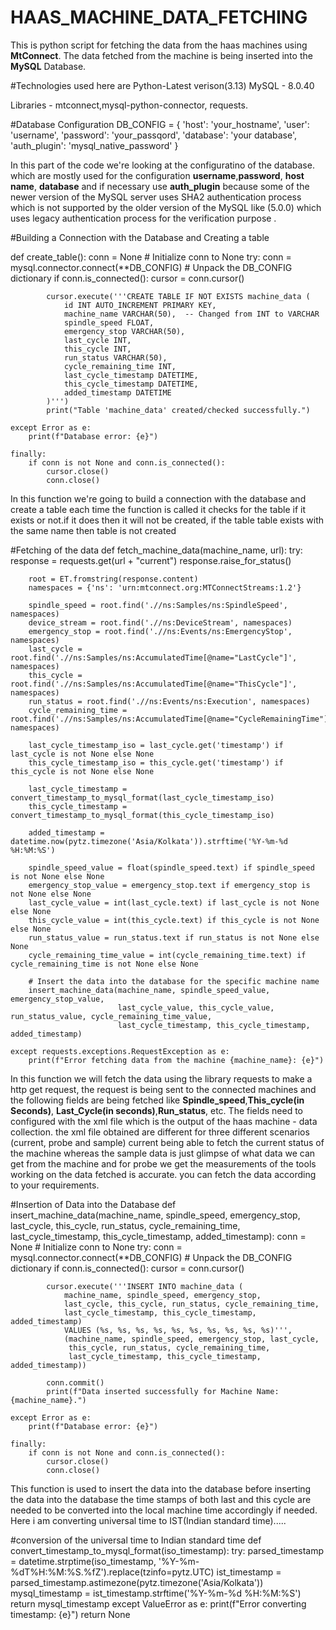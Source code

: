 # HAAS_MACHINE_DATA_FETCHING
This is python script for fetching the data from the haas machines using **MtConnect**. The data fetched from the machine is being inserted into the **MySQL**  Database.

#Technologies used here are
Python-Latest verison(3.13)
MySQL - 8.0.40 

Libraries - mtconnect,mysql-python-connector, requests.

#Database Configuration
DB_CONFIG = {
    'host': 'your_hostname',
    'user': 'username',
    'password': 'your_passqord',
    'database': 'your database',
    'auth_plugin': 'mysql_native_password'
}

In this part of the code we're looking at the configuratino of the database. which are mostly used for the configuration **username**,**password**, **host name**, **database** and if necessary use **auth_plugin** because some of the newer version of the MySQL server uses SHA2 authentication process which is not supported by the older version of the MySQL like (5.0.0) which uses legacy authentication process for the verification purpose .

#Building a Connection with the Database and Creating a table 

def create_table():
    conn = None  # Initialize conn to None
    try:
        conn = mysql.connector.connect(**DB_CONFIG)  # Unpack the DB_CONFIG dictionary
        if conn.is_connected():
            cursor = conn.cursor()

            cursor.execute('''CREATE TABLE IF NOT EXISTS machine_data (
                id INT AUTO_INCREMENT PRIMARY KEY,
                machine_name VARCHAR(50),  -- Changed from INT to VARCHAR
                spindle_speed FLOAT, 
                emergency_stop VARCHAR(50), 
                last_cycle INT, 
                this_cycle INT, 
                run_status VARCHAR(50), 
                cycle_remaining_time INT, 
                last_cycle_timestamp DATETIME, 
                this_cycle_timestamp DATETIME, 
                added_timestamp DATETIME
            )''')
            print("Table 'machine_data' created/checked successfully.")

    except Error as e:
        print(f"Database error: {e}")

    finally:
        if conn is not None and conn.is_connected():
            cursor.close()
            conn.close()

In this function we're going to build a connection with the database and create a table each time the function is called it checks for the table if it exists or not.if it does then it will not be created, if the table table exists with the same name then table is not created

#Fetching of the data 
def fetch_machine_data(machine_name, url):
    try:
        response = requests.get(url + "current")
        response.raise_for_status()

        root = ET.fromstring(response.content)
        namespaces = {'ns': 'urn:mtconnect.org:MTConnectStreams:1.2'}

        spindle_speed = root.find('.//ns:Samples/ns:SpindleSpeed', namespaces)
        device_stream = root.find('.//ns:DeviceStream', namespaces)
        emergency_stop = root.find('.//ns:Events/ns:EmergencyStop', namespaces)
        last_cycle = root.find('.//ns:Samples/ns:AccumulatedTime[@name="LastCycle"]', namespaces)
        this_cycle = root.find('.//ns:Samples/ns:AccumulatedTime[@name="ThisCycle"]', namespaces)
        run_status = root.find('.//ns:Events/ns:Execution', namespaces)
        cycle_remaining_time = root.find('.//ns:Samples/ns:AccumulatedTime[@name="CycleRemainingTime"]', namespaces)

        last_cycle_timestamp_iso = last_cycle.get('timestamp') if last_cycle is not None else None
        this_cycle_timestamp_iso = this_cycle.get('timestamp') if this_cycle is not None else None

        last_cycle_timestamp = convert_timestamp_to_mysql_format(last_cycle_timestamp_iso)
        this_cycle_timestamp = convert_timestamp_to_mysql_format(this_cycle_timestamp_iso)

        added_timestamp = datetime.now(pytz.timezone('Asia/Kolkata')).strftime('%Y-%m-%d %H:%M:%S')

        spindle_speed_value = float(spindle_speed.text) if spindle_speed is not None else None
        emergency_stop_value = emergency_stop.text if emergency_stop is not None else None
        last_cycle_value = int(last_cycle.text) if last_cycle is not None else None
        this_cycle_value = int(this_cycle.text) if this_cycle is not None else None
        run_status_value = run_status.text if run_status is not None else None
        cycle_remaining_time_value = int(cycle_remaining_time.text) if cycle_remaining_time is not None else None

        # Insert the data into the database for the specific machine name
        insert_machine_data(machine_name, spindle_speed_value, emergency_stop_value,
                            last_cycle_value, this_cycle_value, run_status_value, cycle_remaining_time_value,
                            last_cycle_timestamp, this_cycle_timestamp, added_timestamp)

    except requests.exceptions.RequestException as e:
        print(f"Error fetching data from the machine {machine_name}: {e}")
In this function we will fetch the data using the library requests to make a http get request, the request is being sent to the connected machines and the following fields are being fetched like **Spindle_speed**,**This_cycle(in Seconds)**, **Last_Cycle(in seconds)**,**Run_status**, etc. The fields need to configured with the xml file which is the output of the haas machine - data collection. the xml file obtained are different for three different scenarios (current, probe and sample) current being able to fetch the current status of the machine whereas the sample data is just glimpse of what data we can get from the machine and for probe we get the measurements of the tools working on the data fetched is accurate. you can fetch the data according to your requirements.


#Insertion of Data into the Database
def insert_machine_data(machine_name, spindle_speed, emergency_stop,
                        last_cycle, this_cycle, run_status, cycle_remaining_time,
                        last_cycle_timestamp, this_cycle_timestamp, added_timestamp):
    conn = None  # Initialize conn to None
    try:
        conn = mysql.connector.connect(**DB_CONFIG)  # Unpack the DB_CONFIG dictionary
        if conn.is_connected():
            cursor = conn.cursor()

            cursor.execute('''INSERT INTO machine_data (
                machine_name, spindle_speed, emergency_stop, 
                last_cycle, this_cycle, run_status, cycle_remaining_time, 
                last_cycle_timestamp, this_cycle_timestamp, added_timestamp)
                VALUES (%s, %s, %s, %s, %s, %s, %s, %s, %s, %s)''',
                (machine_name, spindle_speed, emergency_stop, last_cycle,
                 this_cycle, run_status, cycle_remaining_time,
                 last_cycle_timestamp, this_cycle_timestamp, added_timestamp))

            conn.commit()
            print(f"Data inserted successfully for Machine Name: {machine_name}.")

    except Error as e:
        print(f"Database error: {e}")

    finally:
        if conn is not None and conn.is_connected():
            cursor.close()
            conn.close()

This function is used to insert the data into the database before inserting the data into the database the time stamps of both last and this cycle are needed to be converted into the local machine time accordingly if needed. Here i am converting universal time to IST(Indian standard time)..... 



#conversion of the universal time to Indian standard time
def convert_timestamp_to_mysql_format(iso_timestamp):
    try:
        parsed_timestamp = datetime.strptime(iso_timestamp, '%Y-%m-%dT%H:%M:%S.%fZ').replace(tzinfo=pytz.UTC)
        ist_timestamp = parsed_timestamp.astimezone(pytz.timezone('Asia/Kolkata'))
        mysql_timestamp = ist_timestamp.strftime('%Y-%m-%d %H:%M:%S')
        return mysql_timestamp
    except ValueError as e:
        print(f"Error converting timestamp: {e}")
        return None
